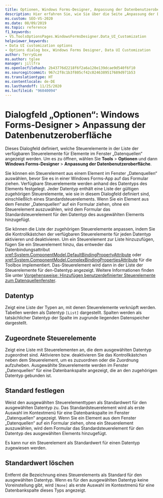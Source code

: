 ```yaml
---
title: Optionen, Windows Forms-Designer, Anpassung der Datenbenutzeroberfläche
description: Hier erfahren Sie, wie Sie über die Seite „Anpassung der Datenbenutzeroberfläche“ definieren, welche Steuerelemente in der Liste der verfügbaren Steuerelemente für Elemente im Fenster „Datenquellen“ angezeigt werden.
ms.custom: SEO-VS-2020
ms.date: 08/09/2019
ms.topic: reference
f1_keywords:
- VS.ToolsOptionsPages.WindowsFormsDesigner.Data_UI_Customization
helpviewer_keywords:
- Data UI customization options
- Options dialog box, Windows Forms Designer, Data UI Customization
author: TerryGLee
ms.author: tglee
manager: jillfra
ms.openlocfilehash: 2b43776d2218f6f2a6a120e139dcae9d540f6f10
ms.sourcegitcommit: 967c2f8c1b3f805cf42c0246389517689d971b53
ms.translationtype: HT
ms.contentlocale: de-DE
ms.lasthandoff: 11/25/2020
ms.locfileid: "96040094"
---
```

# <a name="options-dialog-box-windows-forms-designer--data-ui-customization"></a>Dialogfeld „Optionen“: Windows Forms-Designer > Anpassung der Datenbenutzeroberfläche

Dieses Dialogfeld definiert, welche Steuerelemente in der Liste der verfügbaren Steuerelemente für Elemente im Fenster „Datenquellen“ angezeigt werden. Um es zu öffnen, wählen Sie **Tools** > **Optionen** und dann **Windows Forms-Designer** > **Anpassung der Datenbenutzeroberfläche**.

Sie können ein Steuerelement aus einem Element im Fenster „Datenquellen“ auswählen, bevor Sie es in einer Windows Forms-App auf das Formular ziehen. Verfügbare Steuerelemente werden anhand des Datentyps des Elements festgelegt. Jeder Datentyp enthält eine Liste der gültigen zugehörigen Steuerelemente, wie sie in diesem Dialogfeld definiert sind, einschließlich eines Standardsteuerelements. Wenn Sie ein Element aus dem Fenster „Datenquellen“ auf ein Formular ziehen, ohne ein Steuerelement auszuwählen, wird dem Formular das Standardsteuerelement für den Datentyp des ausgewählten Elements hinzugefügt.

Sie können die Liste der zugehörigen Steuerelemente anpassen, indem Sie die Kontrollkästchen der verfügbaren Steuerelemente für jeden Datentyp aktivieren und deaktivieren. Um ein Steuerelement zur Liste hinzuzufügen, fügen Sie ein Steuerelement hinzu, das entweder das Datenbindungsattribut <xref:System.ComponentModel.DefaultBindingPropertyAttribute> oder <xref:System.ComponentModel.ComplexBindingPropertiesAttribute> für die Toolbox implementiert. Das-Steuerelement wird dann in der Liste der Steuerelemente für den-Datentyp angezeigt. Weitere Informationen finden Sie unter [Vorgehensweise: Hinzufügen benutzerdefinierter Steuerelemente zum Datenquellenfenster](../..//data-tools/add-custom-controls-to-the-data-sources-window.md).

## <a name="data-type"></a>Datentyp

Zeigt eine Liste der Typen an, mit denen Steuerelemente verknüpft werden. Tabellen werden als Datentyp `[List]` dargestellt. Spalten werden als tatsächlicher Datentyp der Spalte im zugrunde liegenden Datenspeicher dargestellt.

## <a name="associated-controls"></a>Zugeordnete Steuerelemente

Zeigt eine Liste mit Steuerelementen an, die dem ausgewählten Datentyp zugeordnet sind. Aktivieren bzw. deaktivieren Sie das Kontrollkästchen neben dem Steuerelement, um es zuzuordnen oder die Zuordnung aufzuheben. Ausgewählte Steuerelemente werden im Fenster „Datenquellen“ für eine Datenbankspalte angezeigt, die an den zugehörigen Datentyp gebunden ist.

## <a name="set-default"></a>Standard festlegen

Weist den ausgewählten Steuerelementtypen als Standardwert für den ausgewählten Datentyp zu. Das Standardsteuerelement wird als erste Auswahl im Kontextmenü für eine Datenbankspalte im Fenster „Datenquellen“ angezeigt. Wenn Sie ein Element aus dem Fenster „Datenquellen“ auf ein Formular ziehen, ohne ein Steuerelement auszuwählen, wird dem Formular das Standardsteuerelement für den Datentyp des ausgewählten Elements hinzugefügt.

Es kann nur ein Steuerelement als Standardwert für einen Datentyp zugewiesen werden.

## <a name="clear-default"></a>Standardwert löschen

Entfernt die Bezeichnung eines Steuerelements als Standard für den ausgewählten Datentyp. Wenn es für den ausgewählten Datentyp keine Voreinstellung gibt, wird `[None]` als erste Auswahl im Kontextmenü für eine Datenbankspalte dieses Typs angezeigt.
